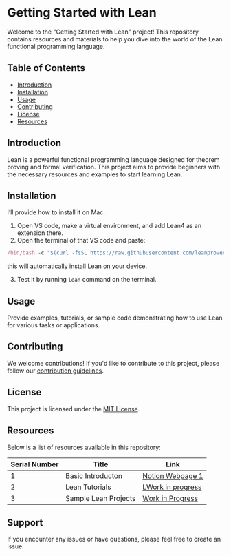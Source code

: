 # Getting Started with Lean

Welcome to the "Getting Started with Lean" project! This repository contains resources and materials to help you dive into the world of the Lean functional programming language.

## Table of Contents

- [Introduction](#introduction)
- [Installation](#installation)
- [Usage](#usage)
- [Contributing](#contributing)
- [License](#license)
- [Resources](#resources)

## Introduction

Lean is a powerful functional programming language designed for theorem proving and formal verification. This project aims to provide beginners with the necessary resources and examples to start learning Lean.

## Installation

I’ll provide how to install it on Mac. 

1. Open VS code, make a virtual environment, and add Lean4 as an extension there.
2. Open the terminal of that VS code and paste:

```jsx
/bin/bash -c "$(curl -fsSL https://raw.githubusercontent.com/leanprover-community/mathlib4/master/scripts/install_macos.sh)" && source ~/.profile
```

this will automatically install Lean on your device.

3. Test it by running `lean` command on the terminal.

## Usage

Provide examples, tutorials, or sample code demonstrating how to use Lean for various tasks or applications.

## Contributing

We welcome contributions! If you'd like to contribute to this project, please follow our [contribution guidelines](CONTRIBUTING.md).

## License

This project is licensed under the [MIT License](LICENSE).

## Resources

Below is a list of resources available in this repository:

| Serial Number | Title                               | Link                                             |
|---------------|-------------------------------------|--------------------------------------------------|
| 1             | Basic Introducton         | [Notion Webpage 1](https://vaulted-pelican-d82.notion.site/Getting-Started-with-Lean4-Theorem-Prover-0b6062d3b2f34c51bf4ea7f35abd3aab) |
| 2             | Lean Tutorials                      | [LWork in progress](#)                              |
| 3             | Sample Lean Projects                | [Work in Progress](#)                              |

## Support

If you encounter any issues or have questions, please feel free to create an issue.



